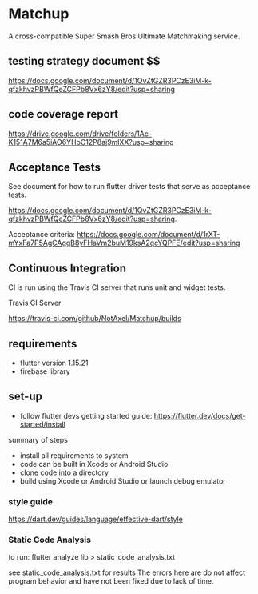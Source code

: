 # Matchup #

A cross-compatible Super Smash Bros Ultimate Matchmaking service.

## testing strategy document $$
https://docs.google.com/document/d/1QvZtGZR3PCzE3iM-k-qfzkhvzPBWfQeZCFPb8Vx6zY8/edit?usp=sharing

## code coverage report ##
https://drive.google.com/drive/folders/1Ac-K151A7M6a5iAO6YHbC12P8aj9mlXX?usp=sharing

## Acceptance Tests ##
See document for how to run flutter driver tests that serve as acceptance tests. 

https://docs.google.com/document/d/1QvZtGZR3PCzE3iM-k-qfzkhvzPBWfQeZCFPb8Vx6zY8/edit?usp=sharing. 

Acceptance criteria: https://docs.google.com/document/d/1rXT-mYxFa7P5AgCAggB8yFHaVm2buM19ksA2qcYQPFE/edit?usp=sharing

## Continuous Integration ##
CI is run using the Travis CI server that runs unit and widget tests. 

Travis CI Server  

https://travis-ci.com/github/NotAxel/Matchup/builds

## requirements ##
  * flutter version 1.15.21
  * firebase library
 
## set-up ##
  * follow flutter devs getting started guide: https://flutter.dev/docs/get-started/install
  
  summary of steps
  * install all requirements to system
  * code can be built in Xcode or Android Studio
  * clone code into a directory
  * build using Xcode or Android Studio or launch debug emulator

### style guide ### 
https://dart.dev/guides/language/effective-dart/style

### Static Code Analysis ###
to run:
   flutter analyze lib > static_code_analysis.txt 
   
see static_code_analysis.txt for results
The errors here are do not affect program behavior and have not been fixed due to lack of time.
